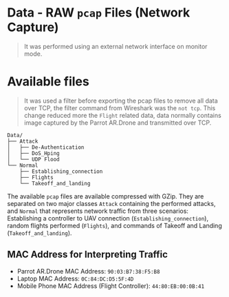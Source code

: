 # Data - RAW `pcap` Files (Network Capture)
> It was performed using an external network interface on monitor mode.

# Available files
> It was used a filter before exporting the pcap files to remove all data over TCP, the filter command from Wireshark was the `not tcp`. This change reduced more the `Flight` related data, data normally contains image captured by the Parrot AR.Drone and transmitted over TCP.

```
Data/
├── Attack
│   ├── De-Authentication
│   ├── DoS_Hping
│   └── UDP Flood
└── Normal
    ├── Establishing_connection
    ├── Flights
    └── Takeoff_and_landing
```

The available `pcap` files are available compressed with GZip. They are separated on two major classes `Attack` containing the performed attacks, and `Normal` that represents network traffic from three scenarios: Establishing a controller to UAV connection (`Establishing_connection`), random flights performed (`Flights`), and commands of Takeoff and Landing (`Takeoff_and_landing`).

## MAC Address for Interpreting Traffic
- Parrot AR.Drone MAC Address: `90:03:B7:38:F5:B8`
- Laptop MAC Address: `0C:84:DC:D5:5F:4D`
- Mobile Phone MAC Address (Flight Controller): `44:80:EB:00:0B:41`

